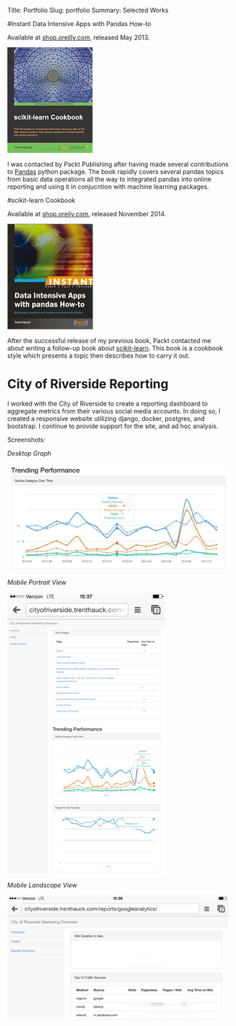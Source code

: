 Title: Portfolio
Slug: portfolio
Summary: Selected Works

#Instant Data Intensive Apps with Pandas How-to

Available at [shop.oreilly.com][pandas-book], released May 2013.

![book_pic](/assets/sklearn-book-cover.jpg)

I was contacted by Packt Publishing after having made several contributions
to [Pandas][pandas] python package.  The book rapidly covers several pandas
topics from basic data operations all the way to integrated pandas into online
reporting and using it in conjucntion with machine learning packages.

#scikit-learn Cookbook

Available at [shop.oreily.com][scikit-book], released November 2014.

![book_pic](/assets/pandas-book-cover.gif)

After the successful release of my previous book, Packt contacted me about
writing a follow-up book about [scikit-learn][scikit-learn].  This book is a
cookbook style which presents a topic then describes how to carry it out.


[pandas-book]: http://shop.oreilly.com/product/9781782165583.do?sortby=bestSellers
[scikit-book]: http://shop.oreilly.com/product/9781783989485.do?sortby=bestSellers

[pandas]: http://pandas.pydata.org/
[scikit-learn]: http://scikit-learn.org/stable/

# City of Riverside Reporting

I worked with the City of Riverside to create a reporting dashboard to aggregate metrics from their various social media accounts.  In doing so, I created a responsive website utilizing django, docker, postgres, and bootstrap.  I continue to provide support for the site, and ad hoc analysis.

Screenshots:

_Desktop Graph_

![Desktop](/assets/riverside-desktop.jpg)

_Mobile Portrait View_

![Mobile Portrait](/assets/riverside-portrait.jpg)

_Mobile Landscape View_

![Mobile Landscape](/assets/riverside-landscape.jpg)
